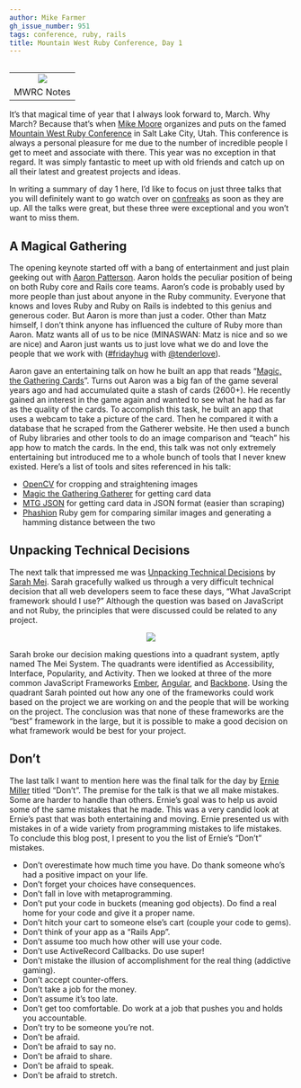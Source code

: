 ```yaml
---
author: Mike Farmer
gh_issue_number: 951
tags: conference, ruby, rails
title: Mountain West Ruby Conference, Day 1
---
```


<table align="center" cellpadding="0" cellspacing="0" class="tr-caption-container" style="float: right; margin-left: 1em; text-align: right;"><tbody>
<tr><td style="text-align: center;"><img border="0" src="/blog/2014/03/25/mountain-west-ruby-conference-day-1/image-0.jpeg" style="margin-left: auto; margin-right: auto;"/></td></tr>
<tr><td class="tr-caption" style="text-align: center;">MWRC Notes</td></tr>
</tbody></table>

It’s that magical time of year that I always look forward to, March. Why March? Because that’s when [Mike Moore](https://twitter.com/blowmage) organizes and puts on the famed [Mountain West Ruby Conference](http://mtnwestrubyconf.org/) in Salt Lake City, Utah. This conference is always a personal pleasure for me due to the number of incredible people I get to meet and associate with there. This year was no exception in that regard. It was simply fantastic to meet up with old friends and catch up on all their latest and greatest projects and ideas.

In writing a summary of day 1 here, I’d like to focus on just three talks that you will definitely want to go watch over on [confreaks](http://www.confreaks.com/) as soon as they are up. All the talks were great, but these three were exceptional and you won’t want to miss them.

## A Magical Gathering

The opening keynote started off with a bang of entertainment and just plain geeking out with [Aaron Patterson](https://twitter.com/tenderlove). Aaron holds the peculiar position of being on both Ruby core and Rails core teams. Aaron’s code is probably used by more people than just about anyone in the Ruby community. Everyone that knows and loves Ruby and Ruby on Rails is indebted to this genius and generous coder. But Aaron is more than just a coder. Other than Matz himself, I don’t think anyone has influenced the culture of Ruby more than Aaron. Matz wants all of us to be nice (MINASWAN: Matz is nice and so we are nice) and Aaron just wants us to just love what we do and love the people that we work with ([#fridayhug](https://twitter.com/search?q=%23fridayhug) with [@tenderlove](http://tenderlovemaking.com/)).

Aaron gave an entertaining talk on how he built an app that reads “[Magic, the Gathering Cards](http://www.wizards.com/Magic/Summoner/)”. Turns out Aaron was a big fan of the game several years ago and had accumulated quite a stash of cards (2600+). He recently gained an interest in the game again and wanted to see what he had as far as the quality of the cards. To accomplish this task, he built an app that uses a webcam to take a picture of the card. Then he compared it with a database that he scraped from the Gatherer website. He then used a bunch of Ruby libraries and other tools to do an image comparison and “teach” his app how to match the cards. In the end, this talk was not only extremely entertaining but introduced me to a whole bunch of tools that I never knew existed. Here’s a list of tools and sites referenced in his talk:

- [OpenCV](https://github.com/ruby-opencv/ruby-opencv) for cropping and straightening images
- [Magic the Gathering Gatherer](http://gatherer.wizards.com/Pages/Default.aspx) for getting card data
- [MTG JSON](http://mtgjson.com/) for getting card data in JSON format (easier than scraping)
- [Phashion](https://github.com/westonplatter/phashion) Ruby gem for comparing similar images and generating a hamming distance between the two

## Unpacking Technical Decisions

The next talk that impressed me was [Unpacking Technical Decisions](https://speakerdeck.com/sarahmei/unpacking-technical-decisions-mountain-west-ruby-conf-2014) by [Sarah Mei](http://www.sarahmei.com/blog/). Sarah gracefully walked us through a very difficult technical decision that all web developers seem to face these days, “What JavaScript framework should I use?” Although the question was based on JavaScript and not Ruby, the principles that were discussed could be related to any project.

<div class="separator" style="clear: both; text-align: center;"><a href="/blog/2014/03/25/mountain-west-ruby-conference-day-1/image-1-big.png" imageanchor="1" style="margin-left: 1em; margin-right: 1em;"><img border="0" src="/blog/2014/03/25/mountain-west-ruby-conference-day-1/image-1.png"/></a></div>

Sarah broke our decision making questions into a quadrant system, aptly named The Mei System. The quadrants were identified as Accessibility, Interface, Popularity, and Activity. Then we looked at three of the more common JavaScript Frameworks [Ember](http://emberjs.com/), [Angular](http://angularjs.org/), and [Backbone](http://backbonejs.org/). Using the quadrant Sarah pointed out how any one of the frameworks could work based on the project we are working on and the people that will be working on the project. The conclusion was that none of these frameworks are the “best” framework in the large, but it is possible to make a good decision on what framework would be best for your project.

## Don’t

The last talk I want to mention here was the final talk for the day by [Ernie Miller](http://erniemiller.org/) titled “Don’t”. The premise for the talk is that we all make mistakes. Some are harder to handle than others. Ernie’s goal was to help us avoid some of the same mistakes that he made. This was a very candid look at Ernie’s past that was both entertaining and moving. Ernie presented us with mistakes in of a wide variety from programming mistakes to life mistakes. To conclude this blog post, I present to you the list of Ernie’s “Don’t” mistakes.

- Don’t overestimate how much time you have. Do thank someone who’s had a positive impact on your life.
- Don’t forget your choices have consequences.
- Don’t fall in love with metaprogramming.
- Don’t put your code in buckets (meaning god objects). Do find a real home for your code and give it a proper name.
- Don’t hitch your cart to someone else’s cart (couple your code to gems).
- Don’t think of your app as a “Rails App”.
- Don’t assume too much how other will use your code.
- Don’t use ActiveRecord Callbacks. Do use super!
- Don’t mistake the illusion of accomplishment for the real thing (addictive gaming).
- Don’t accept counter-offers.
- Don’t take a job for the money.
- Don’t assume it’s too late.
- Don’t get too comfortable. Do work at a job that pushes you and holds you accountable.
- Don’t try to be someone you’re not.
- Don’t be afraid.
- Don’t be afraid to say no.
- Don’t be afraid to share.
- Don’t be afraid to speak.
- Don’t be afraid to stretch.

